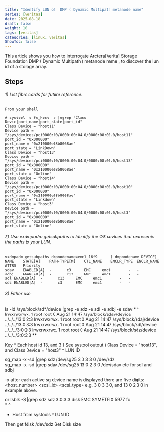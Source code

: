 ```yaml
---
title: "Identify LUN of  DMP ( Dynamic Multipath metanode name"
series: [veritas]
date: 2025-08-18
draft: false
weight: 10
tags: [veritas]
categories: [linux, veritas]
ShowToc: false
---
```


This article shows you how to interrogate Arctera[Verita]  Storage Foundation  DMP ( Dynamic Multipath ) metanode name , to
discover the lun id of  a storage array.

Steps
-----
###### 1)  List fibre cards for future reference. 

	From your shell

	# systool -c fc_host -v |egrep "Class Devic|port_name|port_state|port_id"
	Class Device = "host11"
	Device path = "/sys/devices/pci0000:00/0000:00:04.0/0000:08:00.0/host11"
	port_id = "0x000000"
	port_name = "0x210000e08b8068ae"
	port_state = "LinkDown"									
	Class Device = "host13"
	Device path = "/sys/devices/pci0000:00/0000:00:04.0/0000:08:00.0/host13"
	port_id = "0x000000"
	port_name = "0x210000e08b8068ae"
	port_state = "Online"	
	Class Device = "host14"
	Device path = "/sys/devices/pci0000:00/0000:00:04.0/0000:08:00.0/host10"
	port_id = "0x000000"
	port_name = "0x210000e08b8068ae"
	port_state = "Linkdown"					
	Class Device = "host3"
	Device path = "/sys/devices/pci0000:00/0000:00:04.0/0000:08:00.0/host3"
	port_id = "0x000000"
	port_name = "0x210000e08b8068ae"
	port_state = "Online"

###### 2) Use vxdmpadm getsubpaths to identify the OS devices that represents the paths to your LUN.

	vxdmpadm getsubpaths dmpnodename=emc1_16f9		( dmpnodename DEVICE)
	NAME	STATE[A]	PATH-TYPE[M]	CTL_NAME	ENCLR_TYPE	ENCLR_NAME	ATTRS	Priority
	sdav	ENABLED[A]	-		c3		EMC		emc1		-	-
	sdbj	ENABLED[A]	-		c13		EMC		emc1		-	-
	sdl	ENABLED[A]	-		c13		EMC		emc1		-	-
	sdz	ENABLED[A]	-		c3		EMC		emc1		-	-

###### 3) Either use 

ls -ld /sys/block/sd*/device |grep -e sdz -e sdl -e sdbj -e sdav
												 *      ^
lrwxrwxrwx.	1	root	root	0	Aug 21	14:47	/sys/block/sdav/device	../../../13:0:2:3 
lrwxrwxrwx.	1	root	root	0	Aug 21  14:47	/sys/block/sdaj/device  ../../../13:0:3:3
lrwxrwxrwx.	1	root	root	0	Aug 21  14:47	/sys/block/sdl/device	../../../3:0:2:3
lrwxrwxrwx.	1	root	root	0	Aug 21  14:47	/sys/block/sdz/device	../../../3:0:3:3  **

Key *  Each host id 13, and 3 ( See systool outout )  Class Device = "host13", and Class Device = "host3"
    ^  LUN ID

sg_map -x -sd |grep sdz
/dev/sg25 3 0 3 3 0 /dev/sdz  
sg_map -x -sd |grep sdav
/dev/sg25 13 0 2 3 0 /dev/sdav
etc for sdl and sdbj

-x
after each active sg device name is displayed there are five digits: <host_number> <bus> <scsi_id> <lun> <scsi_type> e.g. 3 0 3 3 0, and 13 0 2 3 0  in example above.

or 
lsblk -S |grep sdz
sdz	3:0:3:3	disk EMC 	SYMETRIX 5977 fc	
        *     ^

* Host from systools
^ LUN ID

Then get fdisk /dev/sdz	Get Disk size

